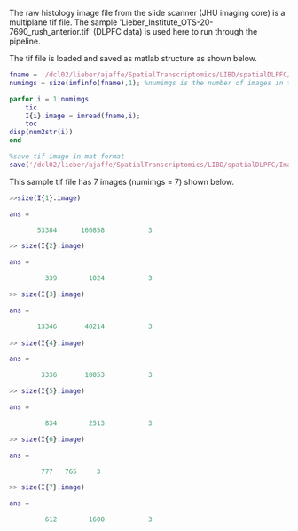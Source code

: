 
The raw histology image file from the slide scanner (JHU imaging core) is a multiplane tif file. The sample 'Lieber_Institute_OTS-20-7690_rush_anterior.tif' (DLPFC data) is used here to run through the pipeline. 

The tif file is loaded and saved as matlab structure as shown below. 

```matlab
fname = '/dcl02/lieber/ajaffe/SpatialTranscriptomics/LIBD/spatialDLPFC/Images/Lieber_Institute_OTS-20-7690_rush_anterior.tif';
numimgs = size(imfinfo(fname),1); %numimgs is the number of images in the tif file

parfor i = 1:numimgs
    tic
    I{i}.image = imread(fname,i);
    toc
disp(num2str(i))
end

%save tif image in mat format
save('/dcl02/lieber/ajaffe/SpatialTranscriptomics/LIBD/spatialDLPFC/Images/Lieber_Institute_OTS-20-7690_rush_anterior.mat','I', '-v7.3');

```

This sample tif file has 7 images (numimgs = 7) shown below.

```matlab
>>size(I{1}.image)

ans =

       53384      160858           3

>> size(I{2}.image)

ans =

         339        1024           3

>> size(I{3}.image)

ans =

       13346       40214           3
       
>> size(I{4}.image)

ans =

        3336       10053           3

>> size(I{5}.image)  

ans =

         834        2513           3

>> size(I{6}.image)

ans =

        777   765     3

>> size(I{7}.image)  

ans =

         612        1600           3

```
